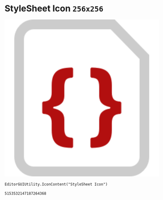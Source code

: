 # StyleSheet Icon `256x256`
<img src="/img/StyleSheet%20Icon.png" width=512 height=512>

``` CSharp
EditorGUIUtility.IconContent("StyleSheet Icon")
```
```
5153532147187264368
```
